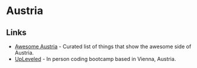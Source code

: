 # Austria

## Links

- [Awesome Austria](https://github.com/mxstbr/awesome-austria) - Curated list of things that show the awesome side of Austria.
- [UpLeveled](https://upleveled.io/) - In person coding bootcamp based in Vienna, Austria.
